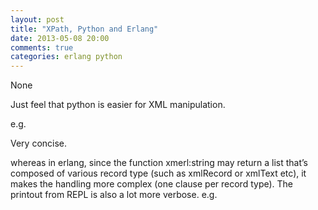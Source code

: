```yaml
---
layout: post
title: "XPath, Python and Erlang"
date: 2013-05-08 20:00
comments: true
categories: erlang python
---
```


None


Just feel that python is easier for XML manipulation.


e.g.


Very concise.


whereas in erlang, since the function xmerl:string may return a list that’s composed of various record type (such as  xmlRecord or xmlText etc), it makes the handling more complex (one clause per record type). The printout from REPL is also a lot more verbose. e.g.

